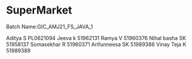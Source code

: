 # SuperMarket
Batch Name:GIC_AMJ21_FS_JAVA_1

Aditya S          PL0621094 
Jeeva k           51962131 
Ramya V           51960376
Nihal basha SK    51958137
Somasekhar R      51960371
Arifunneesa SK    51989386
Vinay Teja K      51989389
